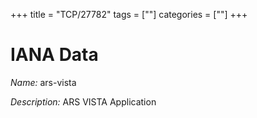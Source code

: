 +++
title = "TCP/27782"
tags = [""]
categories = [""]
+++

# IANA Data

_Name:_ ars-vista

_Description:_ ARS VISTA Application

